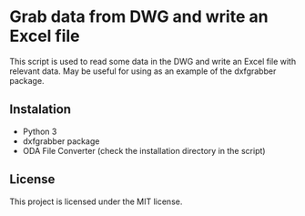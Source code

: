 # Grab data from DWG and write an Excel file

This script is used to read some data in the DWG and write an Excel file with relevant data.
May be useful for using as an example of the dxfgrabber package.

## Instalation

* Python 3
* dxfgrabber package
* ODA File Converter (check the installation directory in the script)

## License

This project is licensed under the MIT license.
